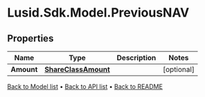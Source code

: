 # Lusid.Sdk.Model.PreviousNAV

## Properties

Name | Type | Description | Notes
------------ | ------------- | ------------- | -------------
**Amount** | [**ShareClassAmount**](ShareClassAmount.md) |  | [optional] 

[Back to Model list](../README.md#documentation-for-models) &#8226; [Back to API list](../README.md#documentation-for-api-endpoints) &#8226; [Back to README](../README.md)


